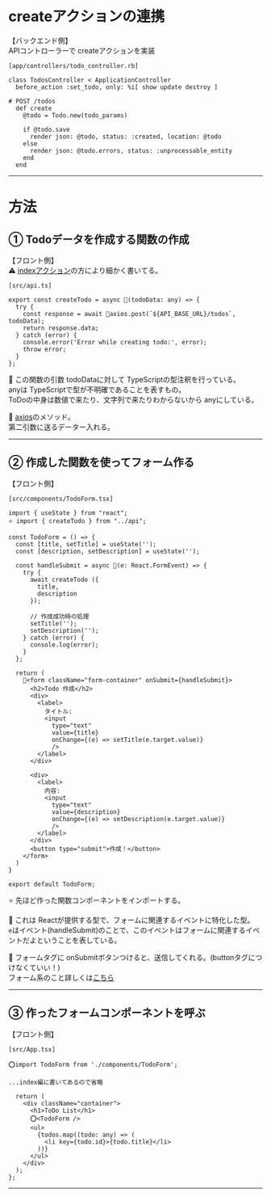 # createアクションの連携
【バックエンド側】  
APIコントローラーで createアクションを実装
~~~
[app/controllers/todo_controller.rb]

class TodosController < ApplicationController
  before_action :set_todo, only: %i[ show update destroy ]

# POST /todos
  def create
    @todo = Todo.new(todo_params)

    if @todo.save
      render json: @todo, status: :created, location: @todo
    else
      render json: @todo.errors, status: :unprocessable_entity
    end
  end
~~~
***

# 方法
## ① Todoデータを作成する関数の作成
【フロント側】  
⚠️ [indexアクション](https://github.com/Tarara33/TIL/blob/main/Rails/API/%E5%AE%9F%E8%A3%85%E4%BE%8B/Todo%E3%82%A2%E3%83%97%E3%83%AA/index%E3%82%A2%E3%82%AF%E3%82%B7%E3%83%A7%E3%83%B3%E3%81%AE%E9%80%A3%E6%90%BA.md)の方により細かく書いてる。
~~~
[src/api.ts]

export const createTodo = async 🤍(todoData: any) => {
  try {
    const response = await 🩷axios.post(`${API_BASE_URL}/todos`, todoData);
    return response.data;
  } catch (error) {
    console.error('Error while creating todo:', error);
    throw error;
  }
};
~~~
🤍 この関数の引数 todoDataに対して TypeScriptの型注釈を行っている。  
anyは TypeScriptで型が不明確であることを表すもの。  
ToDoの中身は数値で来たり、文字列で来たりわからないから anyにしている。

🩷 [axios](https://github.com/Tarara33/TIL/blob/main/JavaScript/API/axios.md#axiosposturl)のメソッド。  
第二引数に送るデーター入れる。
***

## ② 作成した関数を使ってフォーム作る
【フロント側】
~~~
[src/components/TodoForm.tsx]

import { useState } from "react";
⭐️ import { createTodo } from "../api";

const TodoForm = () => {
  const [title, setTitle] = useState('');
  const [description, setDescription] = useState('');

  const handleSubmit = async 💛(e: React.FormEvent) => {
    try {
      await createTodo ({
        title,
        description
      });

      // 作成成功時の処理
      setTitle('');
      setDescription('');
    } catch (error) {
      console.log(error);
    }
  };

  return (
    🩵<form className="form-container" onSubmit={handleSubmit}>
      <h2>Todo 作成</h2>
      <div>
        <label>
          タイトル:
          <input
            type="text"
            value={title}
            onChange={(e) => setTitle(e.target.value)}
            />
        </label>
      </div>

      <div>
        <label>
          内容:
          <input
            type="text"
            value={description}
            onChange={(e) => setDescription(e.target.value)}
            />
        </label>
      </div>
      <button type="submit">作成！</button>
    </form>
  )
}

export default TodoForm;
~~~
⭐️ 先ほど作った関数コンポーネントをインポートする。

💛 これは Reactが提供する型で、フォームに関連するイベントに特化した型。  
`e`はイベント(handleSubmit)のことで、このイベントはフォームに関連するイベントだよということを表している。

🩵 フォームタグに onSubmitボタンつけると、送信してくれる。(buttonタグにつけなくていい！)  
フォーム系のこと詳しくは[こちら](https://github.com/Tarara33/TIL/tree/main/React/React%20ver18/%E3%82%B3%E3%83%B3%E3%83%9D%E3%83%BC%E3%83%8D%E3%83%B3%E3%83%88/JSX/%E3%83%95%E3%82%A9%E3%83%BC%E3%83%A0)
***

## ③ 作ったフォームコンポーネントを呼ぶ
【フロント側】
~~~
[src/App.tsx]

⭕️import TodoForm from './components/TodoForm';

...index編に書いてあるので省略

  return (
    <div className="container">
      <h1>ToDo List</h1>
      ⭕️<TodoForm />
      <ul>
        {todos.map((todo: any) => (
          <li key={todo.id}>{todo.title}</li>
        ))}
      </ul>
    </div>
  );
};
~~~
***
